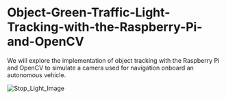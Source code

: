 # Object-Green-Traffic-Light-Tracking-with-the-Raspberry-Pi-and-OpenCV
We will explore the implementation of object tracking with the Raspberry Pi and OpenCV to simulate a camera used for navigation onboard an autonomous vehicle.

![Stop_Light_Image](https://user-images.githubusercontent.com/112987383/223989809-dc75180a-b949-4a93-9acf-61a91dd1897f.jpg)

